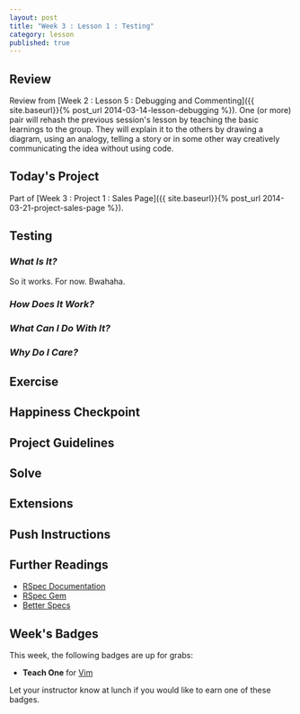 ```yaml
---
layout: post
title: "Week 3 : Lesson 1 : Testing"
category: lesson
published: true
---
```


## Review

Review from [Week 2 : Lesson 5 : Debugging and Commenting]({{ site.baseurl}}{% post_url 2014-03-14-lesson-debugging %}).  One (or more) pair will rehash the previous session's lesson by teaching the basic learnings to the group.  They will explain it to the others by drawing a diagram, using an analogy, telling a story or in some other way creatively communicating the idea without using code.

## Today's Project<a name="todays-project"></a>

Part of [Week 3 : Project 1 : Sales Page]({{ site.baseurl}}{% post_url 2014-03-21-project-sales-page %}).

## Testing

### _What Is It?_

So it works. For now.  Bwahaha. 

### _How Does It Work?_

### _What Can I Do With It?_

### _Why Do I Care?_

## Exercise

## Happiness Checkpoint

## Project Guidelines

## Solve

## Extensions

## Push Instructions

## Further Readings

* [RSpec Documentation](http://rspec.info/)
* [RSpec Gem](https://github.com/rspec)
* [Better Specs](http://betterspecs.org/)

## Week's Badges

This week, the following badges are up for grabs:

* **Teach One** for [Vim](http://realtschoegl.github.io/devchamps/mini-lesson/2014/01/01/mini-vim.html) 

Let your instructor know at lunch if you would like to earn one of these badges.